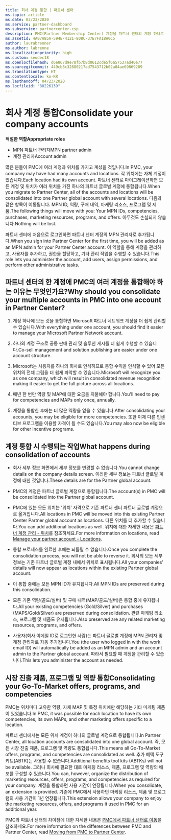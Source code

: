 ```yaml
---
title: 회사 계정 통합 | 파트너 센터
ms.topic: article
ms.date: 03/23/2020
ms.service: partner-dashboard
ms.subservice: partnercenter-csp
description: PMC(Partner Membership Center) 계정을 파트너 센터의 계정 하나로 통합하는 방법에 대해 알아봅니다. 이 프로세스는 PMC에서 파트너 센터로 마이그레이션하는 데 적용됩니다.
ms.assetid: 4A07A85A-594E-4121-808C-37E7FA18A0C5
author: laurabrenner
ms.author: labrenne
ms.localizationpriority: high
ms.custom: seodec18
ms.openlocfilehash: d6e867d9e78fb7b8d0612cde5f6a57537ad40e77
ms.sourcegitcommit: 449cb8c32880217ad7543712b02a84ae69869289
ms.translationtype: HT
ms.contentlocale: ko-KR
ms.lasthandoff: 04/23/2020
ms.locfileid: "80226139"
---
```

# <a name="consolidate-your-company-accounts"></a><span data-ttu-id="8f58c-104">회사 계정 통합</span><span class="sxs-lookup"><span data-stu-id="8f58c-104">Consolidate your company accounts</span></span>

<span data-ttu-id="8f58c-105">**적절한 역할**</span><span class="sxs-lookup"><span data-stu-id="8f58c-105">**Appropriate roles**</span></span>

- <span data-ttu-id="8f58c-106">MPN 파트너 관리자</span><span class="sxs-lookup"><span data-stu-id="8f58c-106">MPN partner admin</span></span>
- <span data-ttu-id="8f58c-107">계정 관리자</span><span class="sxs-lookup"><span data-stu-id="8f58c-107">Account admin</span></span>

<span data-ttu-id="8f58c-108">많은 분들이 PMC에 여러 계정과 위치를 가지고 계셨을 것입니다.</span><span class="sxs-lookup"><span data-stu-id="8f58c-108">In PMC, your company may have had many accounts and locations.</span></span> <span data-ttu-id="8f58c-109">각 위치에는 자체 계정이 있습니다.</span><span class="sxs-lookup"><span data-stu-id="8f58c-109">Each location had its own account.</span></span> <span data-ttu-id="8f58c-110">파트너 센터로 마이그레이션하면 모든 계정 및 위치가 여러 위치를 가진 하나의 파트너 글로벌 계정에 통합됩니다.</span><span class="sxs-lookup"><span data-stu-id="8f58c-110">When you migrate to Partner Center, all of the accounts and locations will be consolidated into one Partner global account with several locations.</span></span> <span data-ttu-id="8f58c-111">다음과 같은 항목이 이동됩니다. MPN ID, 역량, 구매 내역, 마케팅 리소스, 프로그램 및 제품.</span><span class="sxs-lookup"><span data-stu-id="8f58c-111">The following things will move with you: Your MPN IDs, competencies, purchases, marketing resources, programs, and offers.</span></span> <span data-ttu-id="8f58c-112">아무것도 손실되지 않습니다.</span><span class="sxs-lookup"><span data-stu-id="8f58c-112">Nothing will be lost.</span></span>

<span data-ttu-id="8f58c-113">파트너 센터에 처음으로 로그인하면 파트너 센터 계정의 MPN 관리자로 추가됩니다.</span><span class="sxs-lookup"><span data-stu-id="8f58c-113">When you sign into Partner Center for the first time, you will be added as an MPN admin for your Partner Center account.</span></span> <span data-ttu-id="8f58c-114">이 역할을 통해 계정을 관리하고, 사용자를 추가하고, 권한을 할당하고, 기타 관리 작업을 수행할 수 있습니다.</span><span class="sxs-lookup"><span data-stu-id="8f58c-114">This role lets you administer the account, add users, assign permissions, and perform other administrative tasks.</span></span>

## <a name="why-should-you-consolidate-your-multiple-accounts-in-pmc-into-one-account-in-partner-center"></a><span data-ttu-id="8f58c-115">파트너 센터의 한 계정에 PMC의 여러 계정을 통합해야 하는 이유는 무엇인가요?</span><span class="sxs-lookup"><span data-stu-id="8f58c-115">Why should you consolidate your multiple accounts in PMC into one account in Partner Center?</span></span>

1. <span data-ttu-id="8f58c-116">계정 하나에 모든 것을 통합하면 Microsoft 파트너 네트워크 계정을 더 쉽게 관리할 수 있습니다.</span><span class="sxs-lookup"><span data-stu-id="8f58c-116">With everything under one account, you should find it easier to manage your Microsoft Partner Network account.</span></span>

2. <span data-ttu-id="8f58c-117">하나의 계정 구조로 공동 판매 관리 및 솔루션 게시를 더 쉽게 수행할 수 있습니다.</span><span class="sxs-lookup"><span data-stu-id="8f58c-117">Co-sell management and solution publishing are easier under one account structure.</span></span>

3. <span data-ttu-id="8f58c-118">Microsoft는 사용자를 하나의 회사로 인식하므로 통합 수익을 인식할 수 있어 모든 위치의 전체 그림을 더 쉽게 파악할 수 있습니다.</span><span class="sxs-lookup"><span data-stu-id="8f58c-118">Microsoft will recognize you as one company, which will result in consolidated revenue recognition making it easier to get the full picture across all locations.</span></span>  

4. <span data-ttu-id="8f58c-119">매년 한 번만 역량 및 MAP에 대한 요금을 지불해야 합니다.</span><span class="sxs-lookup"><span data-stu-id="8f58c-119">You'll need to pay for competencies and MAPs only once, annually.</span></span>

5. <span data-ttu-id="8f58c-120">계정을 통합한 후에는 더 많은 역량을 얻을 수 있습니다.</span><span class="sxs-lookup"><span data-stu-id="8f58c-120">After consolidating your accounts, you may be eligible for more competencies.</span></span> <span data-ttu-id="8f58c-121">또한 이제 다른 인센티브 프로그램을 이용할 자격이 될 수도 있습니다.</span><span class="sxs-lookup"><span data-stu-id="8f58c-121">You may also now be eligible for other incentive programs.</span></span>


## <a name="what-happens-during-consolidation-of-accounts"></a><span data-ttu-id="8f58c-122">계정 통합 시 수행되는 작업</span><span class="sxs-lookup"><span data-stu-id="8f58c-122">What happens during consolidation of accounts</span></span>

- <span data-ttu-id="8f58c-123">회사 세부 정보 화면에서 세부 정보를 변경할 수 없습니다.</span><span class="sxs-lookup"><span data-stu-id="8f58c-123">You cannot change details on the company details screen.</span></span> <span data-ttu-id="8f58c-124">이러한 세부 정보는 파트너 글로벌 계정에 대한 것입니다.</span><span class="sxs-lookup"><span data-stu-id="8f58c-124">These details are for the Partner global account.</span></span> 

- <span data-ttu-id="8f58c-125">PMC의 계정은 파트너 글로벌 계정으로 통합됩니다.</span><span class="sxs-lookup"><span data-stu-id="8f58c-125">The account(s) in PMC will be consolidated into the Partner global account.</span></span>

- <span data-ttu-id="8f58c-126">PMC에 있는 모든 위치는 '위치' 자격으로 기존 파트너 센터 파트너 글로벌 계정으로 옮겨집니다.</span><span class="sxs-lookup"><span data-stu-id="8f58c-126">All locations in PMC will be moved into this existing Partner Center Partner global account as locations.</span></span> <span data-ttu-id="8f58c-127">다른 위치를 더 추가할 수 있습니다.</span><span class="sxs-lookup"><span data-stu-id="8f58c-127">You can add additional locations as well.</span></span> <span data-ttu-id="8f58c-128">위치에 대한 자세한 내용은 [파트너 계정 관리 - 위치](manage-locations.md)를 참조하세요.</span><span class="sxs-lookup"><span data-stu-id="8f58c-128">For more information on locations, read  [Manage your partner account - Locations](manage-locations.md).</span></span>

- <span data-ttu-id="8f58c-129">통합 프로세스를 완료한 후에는 되돌릴 수 없습니다.</span><span class="sxs-lookup"><span data-stu-id="8f58c-129">Once you complete the consolidation process, you will not be able to reverse it.</span></span> <span data-ttu-id="8f58c-130">회사의 모든 세부 정보는 기존 파트너 글로벌 계정 내에서 위치로 표시됩니다.</span><span class="sxs-lookup"><span data-stu-id="8f58c-130">All your companies' details will now appear as locations within the existing Partner global account.</span></span> 

- <span data-ttu-id="8f58c-131">이 통합 중에는 모든 MPN ID가 유지됩니다.</span><span class="sxs-lookup"><span data-stu-id="8f58c-131">All MPN IDs are preserved during this consolidation.</span></span>

- <span data-ttu-id="8f58c-132">모든 기존 역량(골드/실버) 및 구매 내역(MAP/골드/실버)은 통합 중에 유지됩니다.</span><span class="sxs-lookup"><span data-stu-id="8f58c-132">All your existing competencies (Gold/Silver) and purchases (MAPS/Gold/Silver) are preserved during consolidation.</span></span> <span data-ttu-id="8f58c-133">관련 마케팅 리소스, 프로그램 및 제품도 유지됩니다.</span><span class="sxs-lookup"><span data-stu-id="8f58c-133">Also preserved are any related marketing resources, programs, and offers.</span></span>

- <span data-ttu-id="8f58c-134">사용자(회사 이메일 ID로 로그인한 사람)는 파트너 글로벌 계정에 MPN 관리자 및 계정 관리자로 자동 추가됩니다.</span><span class="sxs-lookup"><span data-stu-id="8f58c-134">You (the user who logged in with the work email ID) will automatically be added as an MPN admin and an account admin to the Partner global account.</span></span> <span data-ttu-id="8f58c-135">따라서 필요할 때 계정을 관리할 수 있습니다.</span><span class="sxs-lookup"><span data-stu-id="8f58c-135">This lets you administer the account as needed.</span></span>

## <a name="consolidating-your-go-to-market-offers-programs-and-competencies"></a><span data-ttu-id="8f58c-136">시장 진출 제품, 프로그램 및 역량 통합</span><span class="sxs-lookup"><span data-stu-id="8f58c-136">Consolidating your Go-To-Market offers, programs, and competencies</span></span>

<span data-ttu-id="8f58c-137">PMC는 위치마다 고유한 역량, 자체 MAP 및 특정 위치에만 해당하는 기타 마케팅 제품이 있었습니다.</span><span class="sxs-lookup"><span data-stu-id="8f58c-137">In PMC, it was possible for each location to have its own competencies, its own MAPs, and other marketing offers specific to a location.</span></span>

<span data-ttu-id="8f58c-138">파트너 센터에서는 모든 위치 계정이 하나의 글로벌 계정으로 통합됩니다.</span><span class="sxs-lookup"><span data-stu-id="8f58c-138">In Partner Center, all location accounts are consolidated into one global account.</span></span> <span data-ttu-id="8f58c-139">즉, 모든 시장 진출 제품, 프로그램 및 역량도 통합됩니다.</span><span class="sxs-lookup"><span data-stu-id="8f58c-139">This means all Go-To-Market offers, programs, and competencies are consolidated as well.</span></span> <span data-ttu-id="8f58c-140">추가 혜택 도구 키트(ABTK)는 사용할 수 없습니다.</span><span class="sxs-lookup"><span data-stu-id="8f58c-140">Additional benefits tool kits (ABTKs) will not be available.</span></span> <span data-ttu-id="8f58c-141">그러나 회사에 필요한 대로 마케팅 리소스, 제품, 프로그램 및 역량의 배포를 구성할 수 있습니다.</span><span class="sxs-lookup"><span data-stu-id="8f58c-141">You can, however, organize the distribution of marketing resources, offers, programs, and competencies as required for your company.</span></span> <span data-ttu-id="8f58c-142">계정을 통합하면 사용 기간이 연장됩니다.</span><span class="sxs-lookup"><span data-stu-id="8f58c-142">When you consolidate, an extension is provided.</span></span> <span data-ttu-id="8f58c-143">기존에 PMC에서 사용하던 마케팅 리소스, 제품 및 프로그램의 사용 기간이 1년 연장됩니다.</span><span class="sxs-lookup"><span data-stu-id="8f58c-143">This extension allows your company to enjoy the marketing resources, offers, and programs it used in PMC for an additional year.</span></span>

<span data-ttu-id="8f58c-144">PMC와 파트너 센터의 차이점에 대한 자세한 내용은 [PMC에서 파트너 센터로 이동](guide-to-migration.md)을 참조하세요.</span><span class="sxs-lookup"><span data-stu-id="8f58c-144">For more information on the differences between PMC and Partner Center, read [Moving from PMC to Partner Center](guide-to-migration.md).</span></span>

